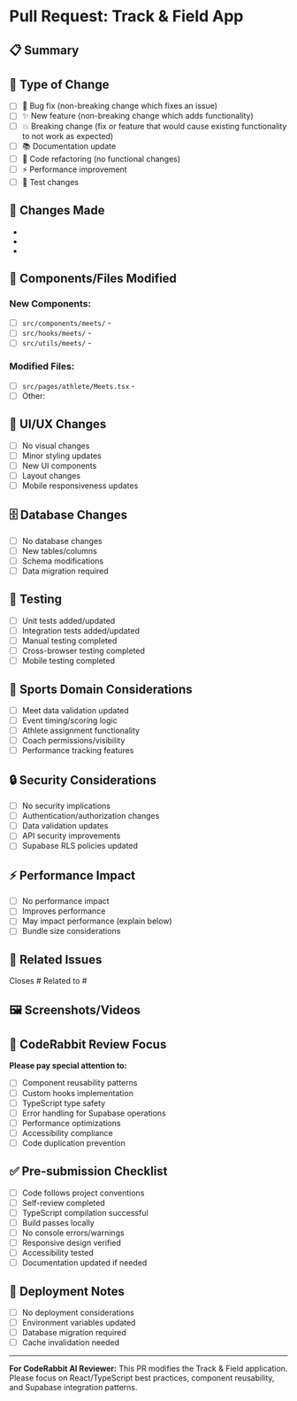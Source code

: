 # Pull Request: Track & Field App

## 📋 Summary
<!-- Brief description of what this PR accomplishes -->

## 🎯 Type of Change
- [ ] 🐛 Bug fix (non-breaking change which fixes an issue)
- [ ] ✨ New feature (non-breaking change which adds functionality)  
- [ ] 💥 Breaking change (fix or feature that would cause existing functionality to not work as expected)
- [ ] 📚 Documentation update
- [ ] 🔧 Code refactoring (no functional changes)
- [ ] ⚡ Performance improvement
- [ ] 🧪 Test changes

## 🔧 Changes Made
<!-- List the specific changes made -->
- 
- 
- 

## 🧩 Components/Files Modified
<!-- Help CodeRabbit focus its review -->
### New Components:
- [ ] `src/components/meets/` - 
- [ ] `src/hooks/meets/` - 
- [ ] `src/utils/meets/` - 

### Modified Files:
- [ ] `src/pages/athlete/Meets.tsx` - 
- [ ] Other: 

## 🎨 UI/UX Changes
- [ ] No visual changes
- [ ] Minor styling updates  
- [ ] New UI components
- [ ] Layout changes
- [ ] Mobile responsiveness updates

## 🗄️ Database Changes
- [ ] No database changes
- [ ] New tables/columns
- [ ] Schema modifications
- [ ] Data migration required

## 🧪 Testing
- [ ] Unit tests added/updated
- [ ] Integration tests added/updated
- [ ] Manual testing completed
- [ ] Cross-browser testing completed
- [ ] Mobile testing completed

## 📱 Sports Domain Considerations
<!-- Track & Field specific considerations -->
- [ ] Meet data validation updated
- [ ] Event timing/scoring logic
- [ ] Athlete assignment functionality  
- [ ] Coach permissions/visibility
- [ ] Performance tracking features

## 🔒 Security Considerations
- [ ] No security implications
- [ ] Authentication/authorization changes
- [ ] Data validation updates
- [ ] API security improvements
- [ ] Supabase RLS policies updated

## ⚡ Performance Impact
- [ ] No performance impact
- [ ] Improves performance
- [ ] May impact performance (explain below)
- [ ] Bundle size considerations

## 🔗 Related Issues
<!-- Link to issues this PR addresses -->
Closes #
Related to #

## 🖼️ Screenshots/Videos
<!-- If applicable, add screenshots or videos showing the changes -->

## 📝 CodeRabbit Review Focus
<!-- Help CodeRabbit provide better reviews -->
**Please pay special attention to:**
- [ ] Component reusability patterns
- [ ] Custom hooks implementation  
- [ ] TypeScript type safety
- [ ] Error handling for Supabase operations
- [ ] Performance optimizations
- [ ] Accessibility compliance
- [ ] Code duplication prevention

## ✅ Pre-submission Checklist
- [ ] Code follows project conventions
- [ ] Self-review completed
- [ ] TypeScript compilation successful
- [ ] Build passes locally
- [ ] No console errors/warnings
- [ ] Responsive design verified
- [ ] Accessibility tested
- [ ] Documentation updated if needed

## 🚀 Deployment Notes
<!-- Any special considerations for deployment -->
- [ ] No deployment considerations
- [ ] Environment variables updated
- [ ] Database migration required
- [ ] Cache invalidation needed

---
**For CodeRabbit AI Reviewer:** This PR modifies the Track & Field application. Please focus on React/TypeScript best practices, component reusability, and Supabase integration patterns. 